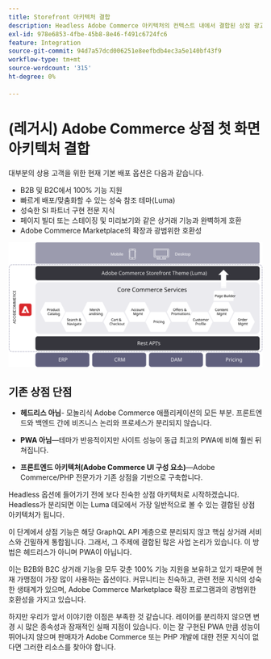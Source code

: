```yaml
---
title: Storefront 아키텍처 결합
description: Headless Adobe Commerce 아키텍처의 컨텍스트 내에서 결합된 상점 광고가 무엇을 의미하는지 알아봅니다.
exl-id: 978e6853-4fbe-45b8-8e46-f491c6724fc6
feature: Integration
source-git-commit: 94d7a57dcd006251e8eefbdb4ec3a5e140bf43f9
workflow-type: tm+mt
source-wordcount: '315'
ht-degree: 0%

---
```


# (레거시) Adobe Commerce 상점 첫 화면 아키텍처 결합

대부분의 상용 고객을 위한 현재 기본 배포 옵션은 다음과 같습니다.

- B2B 및 B2C에서 100% 기능 지원
- 빠르게 배포/맞춤화할 수 있는 성숙 참조 테마(Luma)
- 성숙한 SI 파트너 구현 전문 지식
- 페이지 빌더 또는 스테이징 및 미리보기와 같은 상거래 기능과 완벽하게 호환
- Adobe Commerce Marketplace의 확장과 광범위한 호환성

![결합된 Adobe Commerce 상점 첫 화면 아키텍처를 보여 주는 다이어그램](../../../assets/playbooks/coupled-storefront-architecture.svg)

## 기존 상점 단점

- **헤드리스 아님**- 모놀리식 Adobe Commerce 애플리케이션의 모든 부분. 프론트엔드와 백엔드 간에 비즈니스 논리와 프로세스가 분리되지 않습니다.

- **PWA 아님**—테마가 반응적이지만 사이트 성능이 동급 최고의 PWA에 비해 훨씬 뒤쳐집니다.

- **프론트엔드 아키텍처(Adobe Commerce UI 구성 요소)**—Adobe Commerce/PHP 전문가가 기존 상점을 기반으로 구축합니다.

Headless 옵션에 들어가기 전에 보다 친숙한 상점 아키텍처로 시작하겠습니다. Headless가 분리되면 이는 Luma 데모에서 가장 일반적으로 볼 수 있는 결합된 상점 아키텍처가 됩니다.

이 단계에서 상점 기능은 해당 GraphQL API 계층으로 분리되지 않고 핵심 상거래 서비스와 긴밀하게 통합됩니다. 그래서, 그 주제에 결합된 많은 사업 논리가 있습니다. 이 방법은 헤드리스가 아니며 PWA이 아닙니다.

이는 B2B와 B2C 상거래 기능을 모두 갖춘 100% 기능 지원을 보유하고 있기 때문에 현재 가맹점이 가장 많이 사용하는 옵션이다. 커뮤니티는 친숙하고, 관련 전문 지식의 성숙한 생태계가 있으며, Adobe Commerce Marketplace 확장 프로그램과의 광범위한 호환성을 가지고 있습니다.

하지만 우리가 앞서 이야기한 이점은 부족한 것 같습니다. 레이어를 분리하지 않으면 변경 시 많은 종속성과 잠재적인 실패 지점이 있습니다. 이는 잘 구현된 PWA 만큼 성능이 뛰어나지 않으며 판매자가 Adobe Commerce 또는 PHP 개발에 대한 전문 지식이 없다면 그러한 리소스를 찾아야 합니다.
